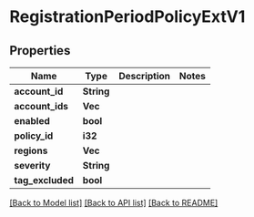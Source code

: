 # RegistrationPeriodPolicyExtV1

## Properties

Name | Type | Description | Notes
------------ | ------------- | ------------- | -------------
**account_id** | **String** |  | 
**account_ids** | **Vec<String>** |  | 
**enabled** | **bool** |  | 
**policy_id** | **i32** |  | 
**regions** | **Vec<String>** |  | 
**severity** | **String** |  | 
**tag_excluded** | **bool** |  | 

[[Back to Model list]](../README.md#documentation-for-models) [[Back to API list]](../README.md#documentation-for-api-endpoints) [[Back to README]](../README.md)


